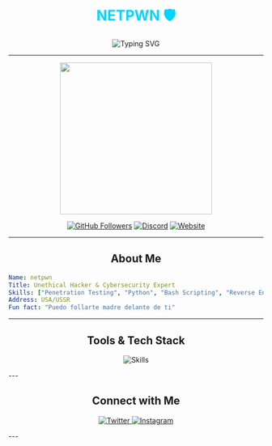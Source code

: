 <h1 align="center"><span style="color: #00d4ff;">NETPWN 🛡️</span></h1>
<p align="center">
  <img src="https://readme-typing-svg.demolab.com?font=Fira+Code&size=30&pause=1000&color=ff0000&center=true&width=500&lines=Cybersecurity+Specialist;Ethical+Hacker;Developer+%26+Tech+Enthusiast;Founder+of+Proxy+Encryptors!" alt="Typing SVG">
</p>

---

<p align="center">
  <img src="https://media0.giphy.com/media/78XCFBGOlS6keY1Bil/giphy.gif?cid=6c09b952oxgoym8sl1kyzuxrtwcsp0csjpopb8f1efjqvz0s&ep=v1_internal_gif_by_id&rid=giphy.gif&ct=g" width="300">
</p>

<p align="center">
  <a href="https://github.com/netpwnn"><img src="https://img.shields.io/github/followers/NetPwn?label=Followers&style=social" alt="GitHub Followers"></a>
  <a href="https://discord.gg/hosthive"><img src="https://img.shields.io/badge/Join-Discord-blueviolet" alt="Discord"></a>
  <a href="https://www.cloudstack.live/"><img src="https://img.shields.io/badge/My%20Website-BLUE" alt="Website"></a>
</p>

---

<h2 align="center">About Me</h2>

```yaml
Name: netpwn
Title: Unethical Hacker & Cybersecurity Expert
Skills: ["Penetration Testing", "Python", "Bash Scripting", "Reverse Engineering", "Cyber Defense", "bromas sin sentido"]
Address: USA/USSR
Fun fact: "Puedo follarte madre delante de ti"
```
---
<h2 align="center">Tools & Tech Stack</h2>
<p align="center">
  <img src="https://skillicons.dev/icons?i=python,bash,linux,aws,js,html,css,git,kali" alt="Skills" />
</p>
---
<h2 align="center">Connect with Me</h2>
<p align="center">
  <a href="https://twitter.com/YOUR_TWITTER">
    <img src="https://img.shields.io/badge/Twitter-%231DA1F2.svg?logo=Twitter&logoColor=white" alt="Twitter" />
  </a>
  <a href="https://instagram.com/netpwnn">
    <img src="https://img.shields.io/badge/Instagram-%23E4405F.svg?logo=instagram&logoColor=white" alt="Instagram" />
  </a>
</p>
---
